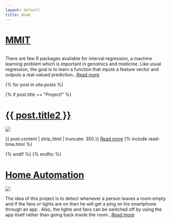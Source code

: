 ```yaml
---
layout: default
title: Home
---
```


<div class="posts2">
  <h1>
    <a href="https://aldro61.github.io/mmit/tutorials/R/">MMIT</a>
  </h1>
  
  <div class="thumbnail-container">
    <a href="https://aldro61.github.io/mmit/tutorials/R/"><img src=""></a>
  </div>
  
  <p> 
    There are few R packages available for interval regression, a machine learning problem which is important in genomics and medicine. Like usual regression, the goal is to learn a function that inputs a feature vector and outputs a real-valued prediction...<a href="https://aldro61.github.io/mmit/tutorials/R/">Read more</a>
  </p>
 </div>


{% for post in site.posts %}
 <div class="posts">
  {% if post.title == "Project!" %}
  <h1>
    <a href="{{ site.github.url }}{{ post.url }}">{{ post.title2 }}</a>
  </h1>
  
  <div class="thumbnail-container">
    <a href="{{ site.github.url }}{{ post.url }}"><img src="{{ site.github.url }}/assets/img/{{ post.image }}"></a>
  </div>
  
  <p>
    {{ post.content | strip_html | truncate: 350 }} <a href="{{ site.github.url }}{{ post.url }}">Read more</a>
    <span class="post-date"> <i class="fa fa-clock-o" aria-hidden="true"></i> {% include read-time.html %}</span>
  </p>
 </div>
  {% endif %}
{% endfor %}


<div class="posts3">
  <h1>
    <a href="https://www.instructables.com/id/Making-Smart-home-Devices-techiniche-boltiot/">Home Automation</a>
  </h1>
  
  <div class="thumbnail-container">
    <a href="https://www.instructables.com/id/Making-Smart-home-Devices-techiniche-boltiot/"><img src="https://cdn.instructables.com/FDR/UT8B/IMTGE6ID/FDRUT8BIMTGE6ID.LARGE.jpg?auto=webp&fit=bounds"></a>
  </div>
  
  <p> 
    The idea of this project is to detect whenever a person leaves a room empty and if the fans or lights are on then he will get a ping on his smartphone through an app . Also, the lights and fans can be switched off by using the app itself rather than going back inside the room...<a href="https://www.instructables.com/id/Making-Smart-home-Devices-techiniche-boltiot/">Read more</a>
  </p>
 </div>




